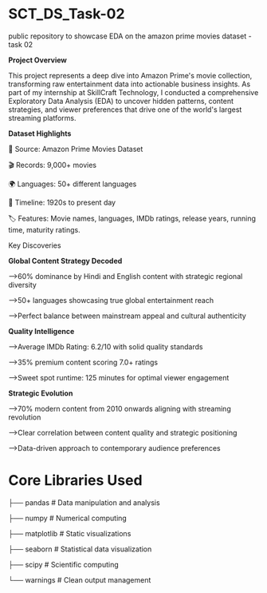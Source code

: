 # SCT_DS_Task-02
 public repository to showcase EDA on the amazon prime movies dataset -task 02

**Project Overview**

This project represents a deep dive into Amazon Prime's movie collection, transforming raw entertainment data into actionable business insights. As part of my internship at SkillCraft Technology, I conducted a comprehensive Exploratory Data Analysis (EDA) to uncover hidden patterns, content strategies, and viewer preferences that drive one of the world's largest streaming platforms.


**Dataset Highlights**

📁 Source: Amazon Prime Movies Dataset

🎬 Records: 9,000+ movies

🌍 Languages: 50+ different languages

📅 Timeline: 1920s to present day

🏷️ Features: Movie names, languages, IMDb ratings, release years, running time, maturity ratings. 

Key Discoveries

**Global Content Strategy Decoded**

-->60% dominance by Hindi and English content with strategic regional diversity

-->50+ languages showcasing true global entertainment reach

-->Perfect balance between mainstream appeal and cultural authenticity

**Quality Intelligence**

-->Average IMDb Rating: 6.2/10 with solid quality standards

-->35% premium content scoring 7.0+ ratings

-->Sweet spot runtime: 125 minutes for optimal viewer engagement

**Strategic Evolution**

-->70% modern content from 2010 onwards aligning with streaming revolution

-->Clear correlation between content quality and strategic positioning

-->Data-driven approach to contemporary audience preferences


# Core Libraries Used
├── pandas          # Data manipulation and analysis

├── numpy           # Numerical computing

├── matplotlib      # Static visualizations

├── seaborn         # Statistical data visualization

├── scipy           # Scientific computing

└── warnings        # Clean output management




